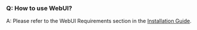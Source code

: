 ### Q: How to use WebUI?

A: Please refer to the WebUI Requirements section in the [Installation Guide](/en/guide/installation.md#webui-requirements).